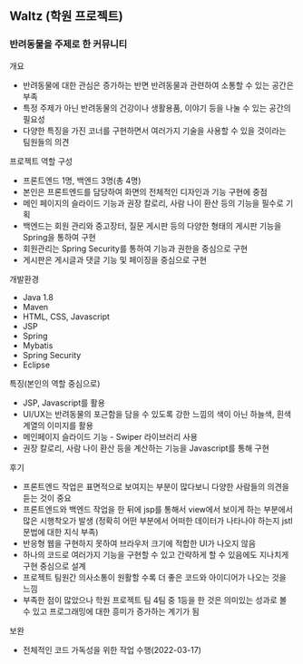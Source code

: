 ## Waltz (학원 프로젝트)

### 반려동물을 주제로 한 커뮤니티

개요
- 반려동물에 대한 관심은 증가하는 반면 반려동물과 관련하여 소통할 수 있는 공간은 부족
- 특정 주제가 아닌 반려동물의 건강이나 생활용품, 이야기 등을 나눌 수 있는 공간의 필요성 
- 다양한 특징을 가진 코너를 구현하면서 여러가지 기술을 사용할 수 있을 것이라는 팀원들의 의견


프로젝트 역할 구성
- 프론트엔드 1명, 백엔드 3명(총 4명)
- 본인은 프론트엔드를 담당하여 화면의 전체적인 디자인과 기능 구현에 중점
- 메인 페이지의 슬라이드 기능과 권장 칼로리, 사람 나이 환산 등의 기능을 필수로 기획
- 백엔드는 회원 관리와 중고장터, 질문 게시판 등의 다양한 형태의 게시판 기능을 Spring을 통하여 구현
- 회원관리는 Spring Security를 통하여 기능과 권한을 중심으로 구현
- 게시판은 게시글과 댓글 기능 및 페이징을 중심으로 구현


개발환경
- Java 1.8
- Maven
- HTML, CSS, Javascript
- JSP
- Spring
- Mybatis
- Spring Security
- Eclipse


특징(본인의 역할 중심으로)
- JSP, Javascript를 활용
- UI/UX는 반려동물의 포근함을 담을 수 있도록 강한 느낌의 색이 아닌 하늘색, 흰색 계열의 이미지를 활용
- 메인페이지 슬라이드 기능 - Swiper 라이브러리 사용
- 권장 칼로리, 사람 나이 환산 등을 계산하는 기능을 Javascript를 통해 구현


후기
- 프론트엔드 작업은 표면적으로 보여지는 부분이 많다보니 다양한 사람들의 의견을 듣는 것이 중요
- 프론트엔드와 백엔드 작업을 한 뒤에 jsp를 통해서 view에서 보이게 하는 부분에서 많은 시행착오가 발생
  (정확히 어떤 부분에서 어떠한 데이터가 나타나야 하는지 jstl 문법에 대한 지식 부족)
- 반응형 웹을 구현하지 못하여 브라우저 크기에 적합한 UI가 나오지 않음
- 하나의 코드로 여러가지 기능을 구현할 수 있고 간략하게 할 수 있음에도 지나치게 구현 중심으로 설계
- 프로젝트 팀원간 의사소통이 원활할 수록 더 좋은 코드와 아이디어가 나오는 것을 느낌
- 부족한 점이 많았으나 학원 프로젝트 팀 4팀 중 1등을 한 것은 의미있는 성과로 볼 수 있고 프로그래밍에 대한 흥미가 증가하는 계기가 됨


보완
- 전체적인 코드 가독성을 위한 작업 수행(2022-03-17)


